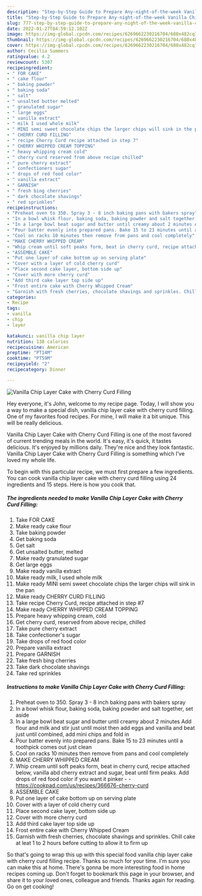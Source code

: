 ```yaml
---
description: "Step-by-Step Guide to Prepare Any-night-of-the-week Vanilla Chip Layer Cake with Cherry Curd Filling"
title: "Step-by-Step Guide to Prepare Any-night-of-the-week Vanilla Chip Layer Cake with Cherry Curd Filling"
slug: 777-step-by-step-guide-to-prepare-any-night-of-the-week-vanilla-chip-layer-cake-with-cherry-curd-filling
date: 2022-01-27T04:59:12.102Z
image: https://img-global.cpcdn.com/recipes/6269662230216704/680x482cq70/vanilla-chip-layer-cake-with-cherry-curd-filling-recipe-main-photo.jpg
thumbnail: https://img-global.cpcdn.com/recipes/6269662230216704/680x482cq70/vanilla-chip-layer-cake-with-cherry-curd-filling-recipe-main-photo.jpg
cover: https://img-global.cpcdn.com/recipes/6269662230216704/680x482cq70/vanilla-chip-layer-cake-with-cherry-curd-filling-recipe-main-photo.jpg
author: Cecilia Summers
ratingvalue: 4.2
reviewcount: 5307
recipeingredient:
- " FOR CAKE"
- " cake flour"
- " baking powder"
- " baking soda"
- " salt"
- " unsalted butter melted"
- " granulated sugar"
- " large eggs"
- " vanilla extract"
- " milk I used whole milk"
- " MINI semi sweet chocolate chips the larger chips will sink in the pan"
- " CHERRY CURD FILLING"
- " recipe Cherry Curd recipe attached in step 7"
- " CHERRY WHIPPED CREAM TOPPING"
- " heavy whipping cream cold"
- " cherry curd reserved from above recipe chilled"
- " pure cherry extract"
- " confectioners sugar"
- " drops of red food color"
- " vanilla extract"
- " GARNISH"
- " fresh bing cherries"
- " dark chocolate shavings"
- " red sprinkles"
recipeinstructions:
- "Preheat oven to 350. Spray 3 - 8 inch baking pans with bakers spray"
- "In a bowl whisk flour, baking soda, baking powder and salt together, set aside"
- "In a large bowl beat sugar and butter until creamy about 2 minutes Add flour and milk and stir just until moist then add eggs and vanilla and beat just until combined, add mini chips and fold in"
- "Pour batter evenly into prepared pans. Bake 15 to 23 minutes until a toothpick comes out just clean"
- "Cool on racks 10 minutes then remove from pans and cool completely"
- "MAKE CHERRY WHIPPED CREAM"
- "Whip cream until soft peaks form, beat in cherry curd, recipe attached below, vanilla abd cherry extract and sugar, beat until firm peaks. Add drops of red food color if you want it pinker  https://cookpad.com/us/recipes/366676-cherry-curd"
- "ASSEMBLE CAKE"
- "Put one layer of cake bottom up on serving plate"
- "Cover with a layer of cold cherry curd"
- "Place second cake layer, bottom side up"
- "Cover with more cherry curd"
- "Add third cake layer top side up"
- "Frost entire cake with Cherry Whipped Cream"
- "Garnish with fresh cherries, chocolate shavings and sprinkles. Chill cake at leat 1 to 2 hours before cutting to allow it to firm up"
categories:
- Recipe
tags:
- vanilla
- chip
- layer

katakunci: vanilla chip layer 
nutrition: 138 calories
recipecuisine: American
preptime: "PT14M"
cooktime: "PT59M"
recipeyield: "2"
recipecategory: Dinner

---
```



![Vanilla Chip Layer Cake with Cherry Curd Filling](https://img-global.cpcdn.com/recipes/6269662230216704/680x482cq70/vanilla-chip-layer-cake-with-cherry-curd-filling-recipe-main-photo.jpg)

Hey everyone, it's John, welcome to my recipe page. Today, I will show you a way to make a special dish, vanilla chip layer cake with cherry curd filling. One of my favorites food recipes. For mine, I will make it a bit unique. This will be really delicious.

Vanilla Chip Layer Cake with Cherry Curd Filling is one of the most favored of current trending meals in the world. It's easy, it's quick, it tastes delicious. It's enjoyed by millions daily. They're nice and they look fantastic. Vanilla Chip Layer Cake with Cherry Curd Filling is something which I've loved my whole life.




To begin with this particular recipe, we must first prepare a few ingredients. You can cook vanilla chip layer cake with cherry curd filling using 24 ingredients and 15 steps. Here is how you cook that.

<!--inarticleads1-->

##### The ingredients needed to make Vanilla Chip Layer Cake with Cherry Curd Filling:

1. Take  FOR CAKE
1. Make ready  cake flour
1. Take  baking powder
1. Get  baking soda
1. Get  salt
1. Get  unsalted butter, melted
1. Make ready  granulated sugar
1. Get  large eggs
1. Make ready  vanilla extract
1. Make ready  milk, I used whole milk
1. Make ready  MINI semi sweet chocolate chips the larger chips will sink in the pan
1. Make ready  CHERRY CURD FILLING
1. Take  recipe Cherry Curd, recipe attached in step #7
1. Make ready  CHERRY WHIPPED CREAM TOPPING
1. Prepare  heavy whipping cream, cold
1. Get  cherry curd, reserved from above recipe, chilled
1. Take  pure cherry extract
1. Take  confectioner&#39;s sugar
1. Take  drops of red food color
1. Prepare  vanilla extract
1. Prepare  GARNISH
1. Take  fresh bing cherries
1. Take  dark chocolate shavings
1. Take  red sprinkles




<!--inarticleads2-->

##### Instructions to make Vanilla Chip Layer Cake with Cherry Curd Filling:

1. Preheat oven to 350. Spray 3 - 8 inch baking pans with bakers spray
1. In a bowl whisk flour, baking soda, baking powder and salt together, set aside
1. In a large bowl beat sugar and butter until creamy about 2 minutes Add flour and milk and stir just until moist then add eggs and vanilla and beat just until combined, add mini chips and fold in
1. Pour batter evenly into prepared pans. Bake 15 to 23 minutes until a toothpick comes out just clean
1. Cool on racks 10 minutes then remove from pans and cool completely
1. MAKE CHERRY WHIPPED CREAM
1. Whip cream until soft peaks form, beat in cherry curd, recipe attached below, vanilla abd cherry extract and sugar, beat until firm peaks. Add drops of red food color if you want it pinker -  - https://cookpad.com/us/recipes/366676-cherry-curd
1. ASSEMBLE CAKE
1. Put one layer of cake bottom up on serving plate
1. Cover with a layer of cold cherry curd
1. Place second cake layer, bottom side up
1. Cover with more cherry curd
1. Add third cake layer top side up
1. Frost entire cake with Cherry Whipped Cream
1. Garnish with fresh cherries, chocolate shavings and sprinkles. Chill cake at leat 1 to 2 hours before cutting to allow it to firm up




So that's going to wrap this up with this special food vanilla chip layer cake with cherry curd filling recipe. Thanks so much for your time. I'm sure you can make this at home. There's gonna be more interesting food in home recipes coming up. Don't forget to bookmark this page in your browser, and share it to your loved ones, colleague and friends. Thanks again for reading. Go on get cooking!
